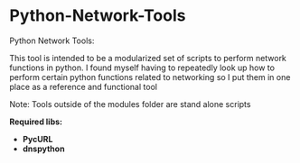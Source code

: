 Python-Network-Tools
====================

Python Network Tools:

This tool is intended to be a modularized set of scripts to perform network functions in python.
I found myself having to repeatedly look up how to perform certain python functions related to networking
so I put them in one place as a reference and functional tool 

Note: Tools outside of the modules folder are stand alone scripts

<b>Required libs<b>:

<ul>
<li>PycURL</li> 
<li>dnspython</li>
</ul>

